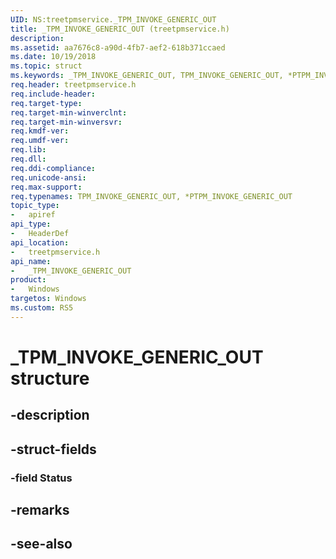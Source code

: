```yaml
---
UID: NS:treetpmservice._TPM_INVOKE_GENERIC_OUT
title: _TPM_INVOKE_GENERIC_OUT (treetpmservice.h)
description: 
ms.assetid: aa7676c8-a90d-4fb7-aef2-618b371ccaed
ms.date: 10/19/2018
ms.topic: struct
ms.keywords: _TPM_INVOKE_GENERIC_OUT, TPM_INVOKE_GENERIC_OUT, *PTPM_INVOKE_GENERIC_OUT, 
req.header: treetpmservice.h
req.include-header:
req.target-type:
req.target-min-winverclnt:
req.target-min-winversvr:
req.kmdf-ver:
req.umdf-ver:
req.lib:
req.dll:
req.ddi-compliance:
req.unicode-ansi:
req.max-support:
req.typenames: TPM_INVOKE_GENERIC_OUT, *PTPM_INVOKE_GENERIC_OUT
topic_type: 
-	apiref
api_type: 
-	HeaderDef
api_location: 
-	treetpmservice.h
api_name: 
-	_TPM_INVOKE_GENERIC_OUT
product:
-	Windows
targetos: Windows
ms.custom: RS5
---
```


# _TPM_INVOKE_GENERIC_OUT structure

## -description


## -struct-fields

### -field Status
 

## -remarks

## -see-also
